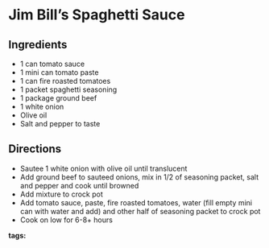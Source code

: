 # Jim Bill’s Spaghetti Sauce

## Ingredients

* 1 can tomato sauce
* 1 mini can tomato paste
* 1 can fire roasted tomatoes
* 1 packet spaghetti seasoning
* 1 package ground beef
* 1 white onion
* Olive oil 
* Salt and pepper to taste

## Directions

* Sautee 1 white onion with olive oil until translucent
* Add ground beef to sauteed onions, mix in 1/2 of seasoning packet, salt and pepper and cook until browned
* Add mixture to crock pot
* Add tomato sauce, paste, fire roasted tomatoes, water (fill empty mini can with water and add) and other half of seasoning packet to crock pot
* Cook on low for 6-8+ hours

__tags:__ 
